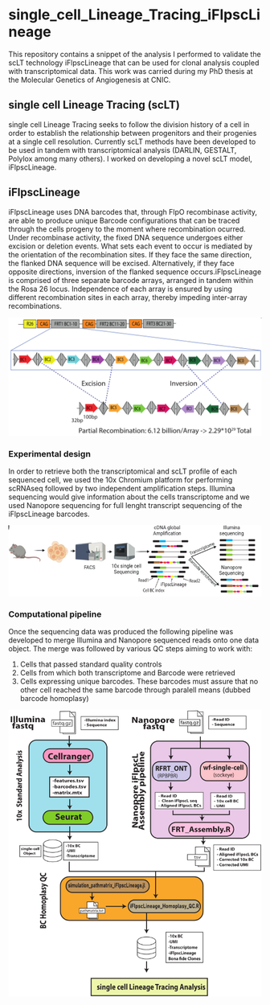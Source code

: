 # single_cell_Lineage_Tracing_iFlpscLineage
This repository contains a snippet of the analysis I performed to validate the scLT technology iFlpscLineage that can be used for clonal analysis coupled with transcriptomical data. This work was carried during my PhD thesis at the Molecular Genetics of Angiogenesis at CNIC.

## single cell Lineage Tracing (scLT)

single cell Lineage Tracing seeks to follow the division history of a cell in order to establish the relationship between progenitors and their progenies at a single cell resolution. Currently scLT methods have been developed to be used in tandem with transcriptomical analysis (DARLIN, GESTALT, Polylox among many others). I worked on developing a novel scLT model, iFlpscLineage.

## iFlpscLineage

iFlpscLineage uses DNA barcodes that, through FlpO recombinase activity, are able to produce unique Barcode configurations that can be traced through the cells progeny to the moment where recombination ocurred. Under recombinase activity, the fixed DNA sequence undergoes either excision or deletion events. What sets each event to occur is mediated by the orientation of the recombination sites. If they face the same direction, the flanked DNA sequence will be excised. Alternatively, if they face opposite directions, inversion of the flanked sequence occurs.iFlpscLineage is comprised of three separate barcode arrays, arranged in tandem within the Rosa 26 locus. Independence of each array is ensured by using different recombination sites in each array, thereby impeding inter-array recombinations.

![iFlpscLineage](/images/iFlpscLineage.png)

### Experimental design

In order to retrieve both the transcriptomical and scLT profile of each sequenced cell, we used the 10x Chromium platform for performing scRNAseq followed by two independent amplification steps. Illumina sequencing would give information about the cells transcriptome and we used Nanopore sequencing for full lenght transcript sequencing of the iFlpscLineage barcodes.

![iFlpscLineage_protocol](/images/iFlpscLineage_Protocol.png)

### Computational pipeline

Once the sequencing data was produced the following pipeline was developed to merge Illumina and Nanopore sequenced reads onto one data object. The merge was followed by various QC steps aiming to work with:

1. Cells that passed standard quality controls
2. Cells from which both transcriptome and Barcode were retrieved
3. Cells expressing unique barcodes. These barcodes must assure that no other cell reached the same barcode through paralell means (dubbed barcode homoplasy)

![iFlpscLineage_pipeline](/images/iFlpscLineage_pipeline.png)

